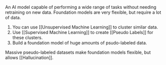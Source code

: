 An AI model capable of performing a wide range of tasks without needing retraining on new data.
Foundation models are very flexible, but require a lot of data. 

1. You can use [[Unsupervised Machine Learning]] to cluster similar data.
2. Use [[Supervised Machine Learning]] to create [[Pseudo Labels]] for these clusters. 
3. Build a foundation model of huge amounts of psudo-labeled data. 

Massive pseudo-labeled datasets make foundation models flexible, but allows [[Hallucination]]. 